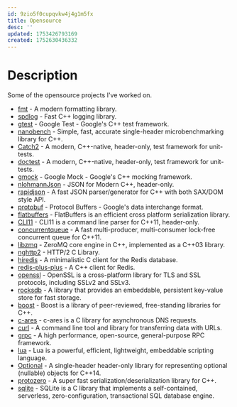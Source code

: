 ```yaml
---
id: 9zio5f0cupqvkw4j4g1m5fx
title: Opensource
desc: ''
updated: 1753426793169
created: 1752630436332
---
```

# Description
Some of the opensource projects I've worked on.

- [fmt](https://github.com/fmtlib/fmt) - A modern formatting library.
- [spdlog](https://github.com/gabime/spdlog) - Fast C++ logging library.
- [gtest](https://github.com/google/googletest) - Google Test - Google's C++ test framework.
- [nanobench](https://github.com/martinus/nanobench/tree/master) - Simple, fast, accurate single-header microbenchmarking library for C++.
- [Catch2](https://github.com/catchorg/Catch2) - A modern, C++-native, header-only, test framework for unit-tests.
- [doctest](https://github.com/doctest/doctest) - A modern, C++-native, header-only, test framework for unit-tests.
- [gmock](https://github.com/google/googletest) - Google Mock - Google's C++ mocking framework.
- [nlohmannJson](https://github.com/nlohmann/json) - JSON for Modern C++, header-only.
- [rapidjson](https://github.com/Tencent/rapidjson) - A fast JSON parser/generator for C++ with both SAX/DOM style API.
- [protobuf](https://github.com/protocolbuffers/protobuf) - Protocol Buffers - Google's data interchange format.
- [flatbuffers](https://github.com/google/flatbuffers) - FlatBuffers is an efficient cross platform serialization library.
- [CLI11](https://github.com/CLIUtils/CLI11) - CLI11 is a command line parser for C++11, header-only.
- [concurrentqueue](https://github.com/cameron314/concurrentqueue) - A fast multi-producer, multi-consumer lock-free concurrent queue for C++11.
- [libzmq](https://github.com/zeromq/libzmq) - ZeroMQ core engine in C++, implemented as a C++03 library.
- [nghttp2](https://github.com/nghttp2/nghttp2) - HTTP/2 C Library.
- [hiredis](https://github.com/redis/hiredis) - A minimalistic C client for the Redis database.
- [redis-plus-plus](https://github.com/sewenew/redis-plus-plus) - A C++ client for Redis.
- [openssl](https://github.com/openssl/openssl) - OpenSSL is a cross-platform library for TLS and SSL protocols, including SSLv2 and SSLv3.
- [rocksdb](https://github.com/facebook/rocksdb) - A library that provides an embeddable, persistent key-value store for fast storage.
- [boost](https://github.com/boostorg/boost) - Boost is a library of peer-reviewed, free-standing libraries for C++.
- [c-ares](https://github.com/c-ares/c-ares) - c-ares is a C library for asynchronous DNS requests.
- [curl](https://github.com/curl/curl) - A command line tool and library for transferring data with URLs.
- [grpc](https://github.com/grpc/grpc) - A high performance, open-source, general-purpose RPC framework.
- [lua](https://github.com/lua/lua) - Lua is a powerful, efficient, lightweight, embeddable scripting language.
- [Optional](https://github.com/akrzemi1/Optional) - A single-header header-only library for representing optional (nullable) objects for C++14.
- [protozero](https://github.com/mapbox/protozero) - A super fast serialization/deserialization library for C++.
- [sqlite](https://github.com/sqlite/sqlite) - SQLite is a C library that implements a self-contained, serverless, zero-configuration, transactional SQL database engine.